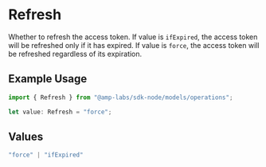 # Refresh

Whether to refresh the access token. If value is `ifExpired`, the access token will be refreshed only if it has expired. If value is `force`, the access token will be refreshed regardless of its expiration.

## Example Usage

```typescript
import { Refresh } from "@amp-labs/sdk-node/models/operations";

let value: Refresh = "force";
```

## Values

```typescript
"force" | "ifExpired"
```